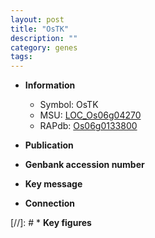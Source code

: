 ```yaml
---
layout: post
title: "OsTK"
description: ""
category: genes
tags: 
---
```


* **Information**  
    + Symbol: OsTK  
    + MSU: [LOC_Os06g04270](http://rice.uga.edu/cgi-bin/ORF_infopage.cgi?orf=LOC_Os06g04270)  
    + RAPdb: [Os06g0133800](http://rapdb.dna.affrc.go.jp/viewer/gbrowse_details/irgsp1?name=Os06g0133800)  

* **Publication**  

* **Genbank accession number**  

* **Key message**  

* **Connection**  

[//]: # * **Key figures**  


